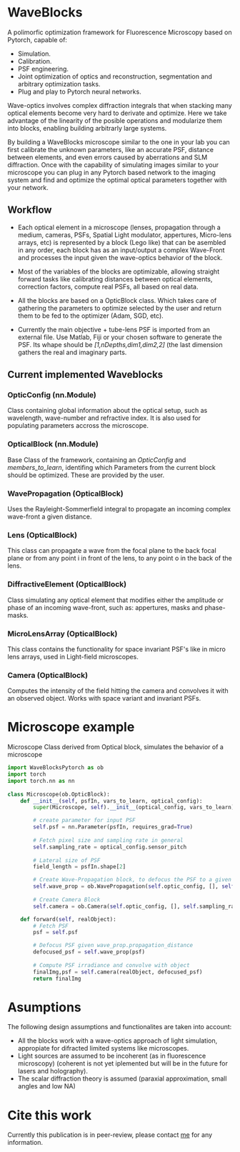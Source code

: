 # WaveBlocks
A polimorfic optimization framework for Fluorescence Microscopy based on Pytorch, capable of:
* Simulation.
* Calibration.
* PSF engineering.
* Joint optimization of optics and reconstruction, segmentation and arbitrary optimization tasks.
* Plug and play to Pytorch neural networks.

Wave-optics involves complex diffraction integrals that when stacking many optical elements become very hard to derivate and optimize. Here we take advantage of the linearity of the posible operations and modularize them into blocks, enabling building arbitrarly large systems.

By building a WaveBlocks microscope similar to the one in your lab you can first calibrate the unknown parameters, like an accurate PSF, distance between elements, and even errors caused by aberrations and SLM diffraction. Once with the capability of simulating images similar to your microscope you can plug in any Pytorch based network to the imaging system and find and optimize the optimal optical parameters together with your network.

## Workflow
* Each optical element in a microscope (lenses, propagation through a medium, cameras, PSFs, Spatial Light modulator, appertures, Micro-lens arrays, etc) is represented by a block (Lego like) that can be asembled in any order, each block has as an input/output a complex Wave-Front and processes the input given the wave-optics behavior of the block.

* Most of the variables of the blocks are optimizable, allowing straight forward tasks like calibrating distances between optical elements, correction factors, compute real PSFs, all based on real data. 

* All the blocks are based on a OpticBlock class. Which takes care of gathering the parameters to optimize selected by the user and return them to be fed to the optimizer (Adam, SGD, etc).

* Currently the main objective + tube-lens PSF is imported from an external file. Use Matlab, Fiji or your chosen software to generate the PSF. Its whape should be *[1,nDepths,dim1,dim2,2]* (the last dimension gathers the real and imaginary parts.

## Current implemented Waveblocks
### OpticConfig (nn.Module)
Class containing global information about the optical setup, such as wavelength, wave-number and refractive index. It is also used for populating parameters accross the microscope.
    
### OpticalBlock (nn.Module)
Base Class of the framework, containing an *OpticConfig* and *members_to_learn*, identifing which Parameters from the current block should be optimized. These are provided by the user.
### WavePropagation (OpticalBlock)
Uses the Rayleight-Sommerfield integral to propagate an incoming complex wave-front a given distance.
### Lens (OpticalBlock)
This class can propagate a wave from the focal plane to the back focal plane or from any point i in front of the lens, to any point o in the back of the lens.
### DiffractiveElement (OpticalBlock)
Class simulating any optical element that modifies either the amplitude or phase of an incoming wave-front, such as: appertures, masks and phase-masks.
### MicroLensArray (OpticalBlock)
This class contains the functionality for space invariant PSF's like in micro lens arrays, used in Light-field microscopes.
### Camera (OpticalBlock)
Computes the intensity of the field hitting the camera and convolves it with an observed object. Works with space variant and invariant PSFs.

# Microscope example
Microscope Class derived from Optical block, simulates the behavior of a microscope
```python
import WaveBlocksPytorch as ob
import torch
import torch.nn as nn
    
class Microscope(ob.OpticBlock):
    def __init__(self, psfIn, vars_to_learn, optical_config):
        super(Microscope, self).__init__(optical_config, vars_to_learn)

        # create parameter for input PSF
        self.psf = nn.Parameter(psfIn, requires_grad=True)
        
        # Fetch pixel size and sampling rate in general
        self.sampling_rate = optical_config.sensor_pitch
        
        # Lateral size of PSF
        field_length = psfIn.shape[2]

        # Create Wave-Propagation block, to defocus the PSF to a given depth
        self.wave_prop = ob.WavePropagation(self.optic_config, [], self.sampling_rate, optical_config.minDefocus, field_length)
        
        # Create Camera Block
        self.camera = ob.Camera(self.optic_config, [], self.sampling_rate)

    def forward(self, realObject):
        # Fetch PSF
        psf = self.psf

        # Defocus PSF given wave_prop.propagation_distance
        defocused_psf = self.wave_prop(psf)
        
        # Compute PSF irradiance and convolve with object
        finalImg,psf = self.camera(realObject, defocused_psf)
        return finalImg
```

# Asumptions
The following design assumptions and functionalites are taken into account:
* All the blocks work with a wave-optics approach of light simulation, appropiate for difracted limited systems like microscopes.
* Light sources are assumed to be incoherent (as in fluorescence microscopy) (coherent is not yet iplemented but will be in the future for lasers and holography).
* The scalar diffraction theory is assumed (paraxial approximation, small angles and low NA)

# Cite this work
Currently this publication is in peer-review, please contact [me](mailto:pv.josue@gmail.com) for any information.
